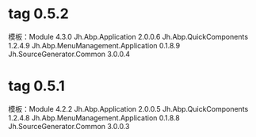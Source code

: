 # tag 0.5.2

模板：Module 4.3.0
Jh.Abp.Application 2.0.0.6
Jh.Abp.QuickComponents 1.2.4.9
Jh.Abp.MenuManagement.Application 0.1.8.9
Jh.SourceGenerator.Common 3.0.0.4

# tag 0.5.1

模板：Module 4.2.2
Jh.Abp.Application 2.0.0.5
Jh.Abp.QuickComponents 1.2.4.8
Jh.Abp.MenuManagement.Application 0.1.8.8
Jh.SourceGenerator.Common 3.0.0.3
